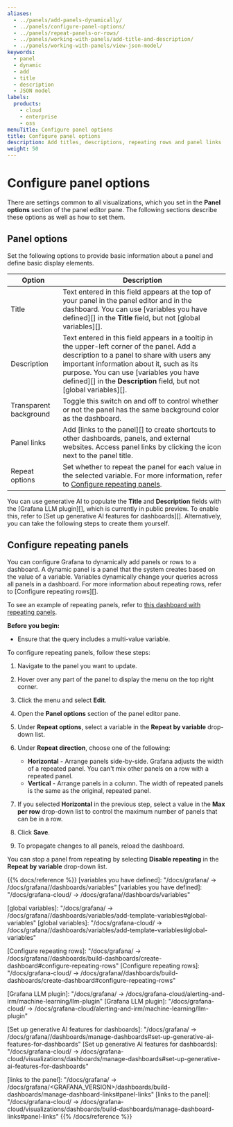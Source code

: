 ```yaml
---
aliases:
  - ../panels/add-panels-dynamically/
  - ../panels/configure-panel-options/
  - ../panels/repeat-panels-or-rows/
  - ../panels/working-with-panels/add-title-and-description/
  - ../panels/working-with-panels/view-json-model/
keywords:
  - panel
  - dynamic
  - add
  - title
  - description
  - JSON model
labels:
  products:
    - cloud
    - enterprise
    - oss
menuTitle: Configure panel options
title: Configure panel options
description: Add titles, descriptions, repeating rows and panel links
weight: 50
---
```


# Configure panel options

There are settings common to all visualizations, which you set in the **Panel options** section of the panel editor pane. The following sections describe these options as well as how to set them.

## Panel options

Set the following options to provide basic information about a panel and define basic display elements.

| Option                 | Description                                                                                                                                                                                                                                                                                             |
| ---------------------- | ------------------------------------------------------------------------------------------------------------------------------------------------------------------------------------------------------------------------------------------------------------------------------------------------------- |
| Title                  | Text entered in this field appears at the top of your panel in the panel editor and in the dashboard. You can use [variables you have defined][] in the **Title** field, but not [global variables][].                                                                                                  |
| Description            | Text entered in this field appears in a tooltip in the upper-left corner of the panel. Add a description to a panel to share with users any important information about it, such as its purpose. You can use [variables you have defined][] in the **Description** field, but not [global variables][]. |
| Transparent background | Toggle this switch on and off to control whether or not the panel has the same background color as the dashboard.                                                                                                                                                                                       |
| Panel links            | Add [links to the panel][] to create shortcuts to other dashboards, panels, and external websites. Access panel links by clicking the icon next to the panel title.                                                                                                                                     |
| Repeat options         | Set whether to repeat the panel for each value in the selected variable. For more information, refer to [Configure repeating panels](#configure-repeating-panels).                                                                                                                                      |

You can use generative AI to populate the **Title** and **Description** fields with the [Grafana LLM plugin][], which is currently in public preview. To enable this, refer to [Set up generative AI features for dashboards][]. Alternatively, you can take the following steps to create them yourself.

## Configure repeating panels

You can configure Grafana to dynamically add panels or rows to a dashboard. A dynamic panel is a panel that the system creates based on the value of a variable. Variables dynamically change your queries across all panels in a dashboard. For more information about repeating rows, refer to [Configure repeating rows][].

To see an example of repeating panels, refer to [this dashboard with repeating panels](https://play.grafana.org/d/testdata-repeating/testdata-repeating-panels?orgId=1).

**Before you begin:**

- Ensure that the query includes a multi-value variable.

To configure repeating panels, follow these steps:

1. Navigate to the panel you want to update.
1. Hover over any part of the panel to display the menu on the top right corner.
1. Click the menu and select **Edit**.
1. Open the **Panel options** section of the panel editor pane.
1. Under **Repeat options**, select a variable in the **Repeat by variable** drop-down list.
1. Under **Repeat direction**, choose one of the following:

   - **Horizontal** - Arrange panels side-by-side. Grafana adjusts the width of a repeated panel. You can't mix other panels on a row with a repeated panel.
   - **Vertical** - Arrange panels in a column. The width of repeated panels is the same as the original, repeated panel.

1. If you selected **Horizontal** in the previous step, select a value in the **Max per row** drop-down list to control the maximum number of panels that can be in a row.
1. Click **Save**.
1. To propagate changes to all panels, reload the dashboard.

You can stop a panel from repeating by selecting **Disable repeating** in the **Repeat by variable** drop-down list.

{{% docs/reference %}}
[variables you have defined]: "/docs/grafana/ -> /docs/grafana/<GRAFANA VERSION>/dashboards/variables"
[variables you have defined]: "/docs/grafana-cloud/ -> /docs/grafana/<GRAFANA VERSION>/dashboards/variables"

[global variables]: "/docs/grafana/ -> /docs/grafana/<GRAFANA VERSION>/dashboards/variables/add-template-variables#global-variables"
[global variables]: "/docs/grafana-cloud/ -> /docs/grafana/<GRAFANA VERSION>/dashboards/variables/add-template-variables#global-variables"

[Configure repeating rows]: "/docs/grafana/ -> /docs/grafana/<GRAFANA VERSION>/dashboards/build-dashboards/create-dashboard#configure-repeating-rows"
[Configure repeating rows]: "/docs/grafana-cloud/ -> /docs/grafana/<GRAFANA VERSION>/dashboards/build-dashboards/create-dashboard#configure-repeating-rows"

[Grafana LLM plugin]: "/docs/grafana/ -> /docs/grafana-cloud/alerting-and-irm/machine-learning/llm-plugin"
[Grafana LLM plugin]: "/docs/grafana-cloud/ -> /docs/grafana-cloud/alerting-and-irm/machine-learning/llm-plugin"

[Set up generative AI features for dashboards]: "/docs/grafana/ -> /docs/grafana/<GRAFANA VERSION>/dashboards/manage-dashboards#set-up-generative-ai-features-for-dashboards"
[Set up generative AI features for dashboards]: "/docs/grafana-cloud/ -> /docs/grafana-cloud/visualizations/dashboards/manage-dashboards#set-up-generative-ai-features-for-dashboards"

[links to the panel]: "/docs/grafana/ -> /docs/grafana/<GRAFANA_VERSION>/dashboards/build-dashboards/manage-dashboard-links#panel-links"
[links to the panel]: "/docs/grafana-cloud/ -> /docs/grafana-cloud/visualizations/dashboards/build-dashboards/manage-dashboard-links#panel-links"
{{% /docs/reference %}}
